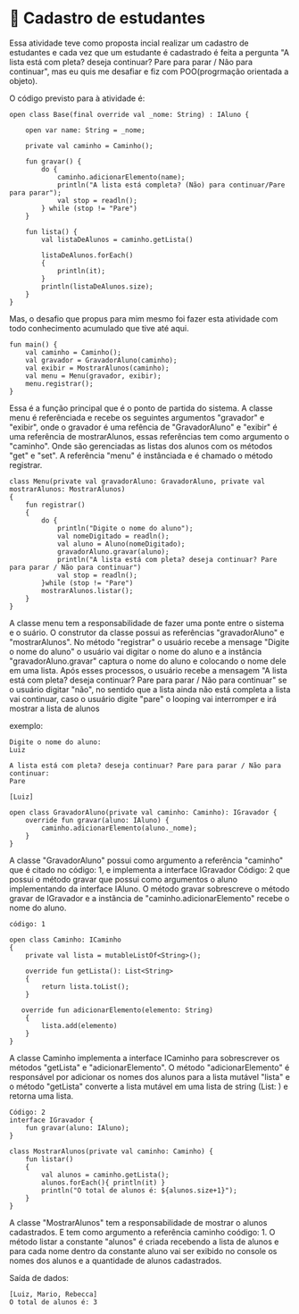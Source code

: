 # :school: Cadastro de estudantes
Essa atividade teve como proposta incial realizar um cadastro de estudantes e cada vez que um estudante é cadastrado é feita a pergunta
"A lista está com pleta? deseja continuar? Pare para parar / Não para continuar", mas eu quis me desafiar e fiz com POO(progrmação orientada a objeto).

O código previsto para à atividade é:

```
open class Base(final override val _nome: String) : IAluno {

    open var name: String = _nome;

    private val caminho = Caminho();

    fun gravar() {
        do {
            caminho.adicionarElemento(name);
            println("A lista está completa? (Não) para continuar/Pare para parar");
            val stop = readln();
        } while (stop != "Pare")
    }

    fun lista() {
        val listaDeAlunos = caminho.getLista()

        listaDeAlunos.forEach()
        {
            println(it);
        }
        println(listaDeAlunos.size);
    }
}
```
Mas, o desafio que propus para mim mesmo foi fazer esta atividade com todo conhecimento acumulado que tive até aqui.

```
fun main() {
    val caminho = Caminho();
    val gravador = GravadorAluno(caminho);
    val exibir = MostrarAlunos(caminho);
    val menu = Menu(gravador, exibir);
    menu.registrar();
}
```
Essa é a função principal que é o ponto de partida do sistema. A classe menu é referênciada e recebe os seguintes argumentos "gravador" e "exibir", onde o gravador é uma refência de
"GravadorAluno" e "exibir" é uma referência de mostrarAlunos, essas referências tem como argumento o "caminho". Onde são gerenciadas as listas dos alunos com os métodos "get" e "set".
A referência "menu" é instânciada e é chamado o método registrar.
```
class Menu(private val gravadorAluno: GravadorAluno, private val mostrarAlunos: MostrarAlunos)
{
    fun registrar()
    {
        do {
            println("Digite o nome do aluno");
            val nomeDigitado = readln();
            val aluno = Aluno(nomeDigitado);
            gravadorAluno.gravar(aluno);
            println("A lista está com pleta? deseja continuar? Pare para parar / Não para continuar")
            val stop = readln();
        }while (stop != "Pare")
        mostrarAlunos.listar();
    }
}
```
A classe menu tem a responsabilidade de fazer uma ponte entre o sistema e o suário. O construtor da classe possui as referências "gravadorAluno" e "mostrarAlunos". No método "registrar"
o usuário recebe a mensage "Digite o nome do aluno" o usuário vai digitar o nome do aluno e a instância "gravadorAluno.gravar" captura o nome do aluno e colocando o nome dele em uma lista.
Após esses processos, o usuário recebe a mensagem "A lista está com pleta? deseja continuar? Pare para parar / Não para continuar" se o usuário digitar "não", no sentido que a lista ainda não
está completa a lista vai continuar, caso o usuário digite "pare" o looping vai interromper e irá mostrar a lista de alunos

exemplo:
```
Digite o nome do aluno:
Luiz

A lista está com pleta? deseja continuar? Pare para parar / Não para continuar:
Pare

[Luiz]
```
```
open class GravadorAluno(private val caminho: Caminho): IGravador {
    override fun gravar(aluno: IAluno) {
        caminho.adicionarElemento(aluno._nome);
    }
}
```
A classe "GravadorAluno" possui como argumento a referência "caminho" que é citado no código: 1, e implementa a interface IGravador Código: 2
que possui o método gravar que possui como argumentos o aluno implementando da interface IAluno. O método gravar sobrescreve o método gravar de IGravador e a instância de "caminho.adicionarElemento"
recebe o nome do aluno.
```
código: 1

open class Caminho: ICaminho
{
    private val lista = mutableListOf<String>();

    override fun getLista(): List<String>
    {
        return lista.toList();
    }

   override fun adicionarElemento(elemento: String)
    {
        lista.add(elemento)
    }
}
```
A classe Caminho implementa a interface ICaminho para sobrescrever os métodos "getLista" e "adicionarElemento". O método "adicionarElemento" é responsável por adicionar os nomes dos alunos
para a lista mutável "lista" e o método "getLista" converte a lista mutável em uma lista de string (List: <String>) e retorna uma lista.
```
Código: 2
interface IGravador {
    fun gravar(aluno: IAluno);
}
```
```
class MostrarAlunos(private val caminho: Caminho) {
    fun listar()
    {
        val alunos = caminho.getLista();
        alunos.forEach(){ println(it) }
        println("O total de alunos é: ${alunos.size+1}");
    }
}
```
A classe "MostrarAlunos" tem a responsabilidade de mostrar o alunos cadastrados. E tem como argumento a referência caminho coódigo: 1. O método listar a constante "alunos" é criada recebendo
a lista de alunos e para cada nome dentro da constante aluno vai ser exibido no console os nomes dos alunos e a quantidade de alunos cadastrados.

Saída de dados:
```
[Luiz, Mario, Rebecca]
O total de alunos é: 3
```
